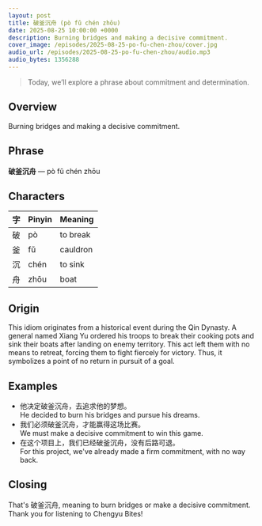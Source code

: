 ```yaml
---
layout: post
title: 破釜沉舟 (pò fǔ chén zhōu)
date: 2025-08-25 10:00:00 +0000
description: Burning bridges and making a decisive commitment.
cover_image: /episodes/2025-08-25-po-fu-chen-zhou/cover.jpg
audio_url: /episodes/2025-08-25-po-fu-chen-zhou/audio.mp3
audio_bytes: 1356288
---
```




> Today, we’ll explore a phrase about commitment and determination.

## Overview
Burning bridges and making a decisive commitment.

## Phrase
**破釜沉舟** — pò fǔ chén zhōu

## Characters

| 字 | Pinyin | Meaning      |
|----|--------|--------------|
| 破 | pò     | to break     |
| 釜 | fǔ     | cauldron     |
| 沉 | chén   | to sink      |
| 舟 | zhōu   | boat         |
## Origin
This idiom originates from a historical event during the Qin Dynasty. A general named Xiang Yu ordered his troops to break their cooking pots and sink their boats after landing on enemy territory. This act left them with no means to retreat, forcing them to fight fiercely for victory. Thus, it symbolizes a point of no return in pursuit of a goal.

## Examples
- 他决定破釜沉舟，去追求他的梦想。<br>He decided to burn his bridges and pursue his dreams.
- 我们必须破釜沉舟，才能赢得这场比赛。<br>We must make a decisive commitment to win this game.
- 在这个项目上，我们已经破釜沉舟，没有后路可退。<br>For this project, we've already made a firm commitment, with no way back.

## Closing
That's 破釜沉舟, meaning to burn bridges or make a decisive commitment. Thank you for listening to Chengyu Bites!
